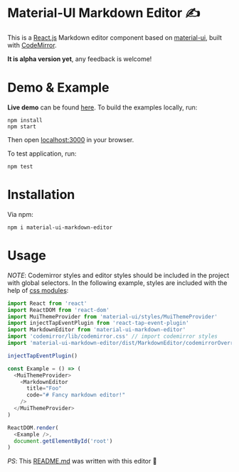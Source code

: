 # Material-UI Markdown Editor :writing_hand:
This is a [React.js](https://github.com/facebook/react) Markdown editor component based on [material-ui](https://github.com/callemall/material-ui), built with [CodeMirror](https://github.com/codemirror/codemirror).  

**It is alpha version yet**, any feedback is welcome!

# Demo & Example

**Live demo** can be found [here](https://diedsmiling.github.io/material-ui-markdown-editor/).
To build the examples locally, run:
```
npm install
npm start
```

Then open [localhost:3000](http://localhost:3000/) in your browser.

To test application, run:

```
npm test
```

# Installation
Via npm:

```
npm i material-ui-markdown-editor
```

# Usage

*NOTE*: Codemirror styles and editor styles should be included in the project with global selectors. In the following example,
styles are included with the help of [css modules](https://github.com/css-modules/css-modules):

```js
import React from 'react'
import ReactDOM from 'react-dom'
import MuiThemeProvider from 'material-ui/styles/MuiThemeProvider'
import injectTapEventPlugin from 'react-tap-event-plugin'
import MarkdownEditor from 'material-ui-markdown-editor'
import 'codemirror/lib/codemirror.css' // import codemirror styles
import 'material-ui-markdown-editor/dist/MarkdownEditor/codemirrorOverride.css' // impor editor styles

injectTapEventPlugin()

const Example = () => (
  <MuiThemeProvider>
    <MarkdownEditor
      title="Foo"
      code="# Fancy markdown editor!"
    />
  </MuiThemeProvider>
)

ReactDOM.render(
  <Example />,
  document.getElementById('root')
)
```

*PS*:
This [README.md](https://github.com/diedsmiling/material-ui-markdown-editor/blob/master/README.md) was written with this editor :new_moon_with_face:
